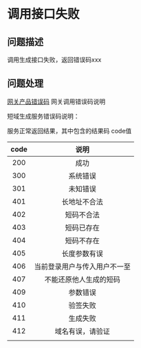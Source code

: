 # 调用接口失败

## 问题描述

调用生成接口失败，返回错误码xxx

## 问题处理

[网关产品错误码](https://docs.jdcloud.com/cn/api-gateway/api_errorcode)  网关调用错误码说明

短域生成服务错误码说明：

服务正常返回结果，其中包含的结果码 code值

| code |             说明             |
| :--: | :--------------------------: |
| 200  |             成功             |
| 300  |           系统错误           |
| 301  |           未知错误           |
| 401  |         长地址不合法         |
| 402  |          短码不合法          |
| 403  |          短码已存在          |
| 404  |          短码不存在          |
| 405  |         长度参数有误         |
| 406  | 当前登录用户与传入用户不一至 |
| 407  |    不能还原他人生成的短码    |
| 409  |           参数错误           |
| 410  |           验签失败           |
| 411  |           生成失败           |
| 412  |       域名有误，请验证       |
|      |                              |





